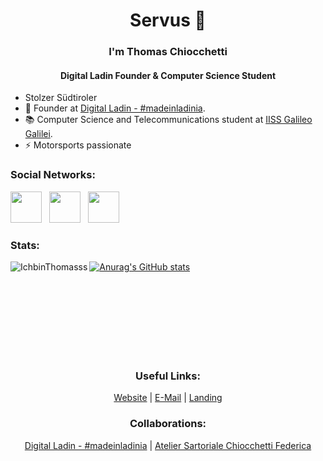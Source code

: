 <!-- Header -->
<h1 align="center">Servus 👋</h1>
<h3 align="center">I'm Thomas Chiocchetti</h3>
<h4 align="center">Digital Ladin Founder & Computer Science Student</h4>

<!-- Bio -->
- Stolzer Südtiroler
- 🌱 Founder at <a href="https://digital-ladin.com">Digital Ladin - #madeinladinia</a>.
- 📚 Computer Science and Telecommunications student at <a href="http://iisgalilei.eu">IISS Galileo Galilei</a>.
- ⚡ Motorsports passionate

<!-- Social Networks -->
<h3 align="left">Social Networks:</h3>
<a href="https://www.instagram.com/thomaschiocchetti" target="_blank"><img src="https://cdn2.iconfinder.com/data/icons/social-icons-33/128/Instagram-1024.png" width="50px" height="50px"></a>&nbsp;&nbsp;
<a href="https://linkedin.com/in/chiocchetti" target="_blank"><img src="https://cdn2.iconfinder.com/data/icons/social-media-2285/512/1_Linkedin_unofficial_colored_svg-1024.png" width="50px" height="50px"></a>&nbsp;&nbsp;
<a href="https://t.me/thomaschiocchetti" target="_blank"><img src="https://cdn3.iconfinder.com/data/icons/social-icons-33/512/Telegram-1024.png" width="50px" height="50px"></a>

<!-- Github related stuff -->
<br>
<div class="github-related-things">
<h3 align="left">Stats:</h3>

[![Anurag's GitHub stats](https://github-readme-stats.vercel.app/api?username=IchbinThomasss)](https://github.com/anuraghazra/github-readme-stats) &nbsp; <img align="left" src="https://github-readme-stats.vercel.app/api/top-langs?username=IchbinThomasss&show_icons=true&locale=en&layout=compact" alt="IchbinThomasss"/>
</div>
<br><br><br><br><br><br><br>
<!-- Useful Links -->
<div class="useful-links">
<h3 align="center">Useful Links:</h3>
<p align="center"><a href="https://thomaschiocchetti.de?utm_source=github&utm_medium=link&utm_campaign=social-campaign">Website</a> | <a href="mailto:info@thomaschiocchetti.de">E-Mail</a> | <a href="https://thomaschiocchetti.de/landing">Landing</a></p>
</div>
<!-- Collabs -->
<h3 align="center">Collaborations:</h3>
<p align="center"><a href="https://digital-ladin.com?utm_source=thomaschiocchetti_github&utm_medium=link&utm_campaign=collaborations-campaign">Digital Ladin - #madeinladinia</a> | <a href="https://sartoriatelierfc.com?utm_source=thomaschiocchetti_github&utm_medium=link&utm_campaign=collaborations-campaign">Atelier Sartoriale Chiocchetti Federica</a>
